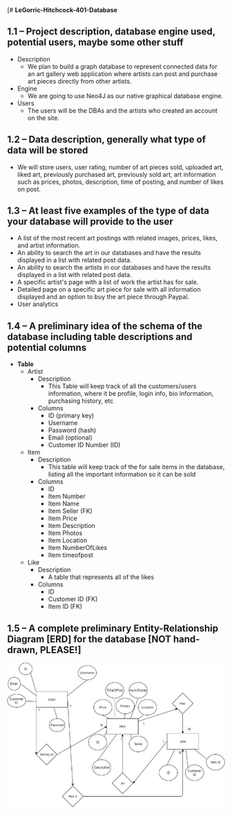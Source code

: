 [# __LeGorric-Hitchcock-401-Database__

## 1.1 – Project description, database engine used, potential users, maybe some other stuff
* Description
    * We plan to build a graph database to represent connected data for an art gallery web application where artists can post and purchase art pieces directly from other artists.
* Engine
    * We are going to use Neo4J as our native graphical database engine.
* Users
    * The users will be the DBAs and the artists who created an account on the site.

## 1.2 – Data description, generally what type of data will be stored
* We will store users, user rating, number of art pieces sold, uploaded art, liked art, previously purchased art, previously sold art, art information such as prices, photos, description, time of posting, and number of likes on post.

## 1.3 – At least five examples of the type of data your database will provide to the user
* A list of the most recent art postings with related images, prices, likes, and artist information.
* An ability to search the art in our databases and have the results displayed in a list with related post data.
* An ability to search the artists in our databases and have the results displayed in a list with related post data.  
* A specific artist's page with a list of work the artist has for sale.
* Detailed page on a specific art piece for sale with all information displayed and an option to buy the art piece through Paypal.
* User analytics

## 1.4 – A preliminary idea of the schema of the database including table descriptions and potential columns
* __Table__
    * Artist
        * Description
            * This Table will keep track of all the customers/users information, where it be profile, login info, bio information, purchasing history, etc
        * Columns
            * ID (primary key)
            * Username
            * Password (hash)
            * Email (optional)
            * Customer ID Number (ID)
    * Item
        * Description
            * This table will keep track of the for sale items in the database, listing all the important information so it can be sold
        * Columns
            * ID
            * Item Number
            * Item Name
            * Item Seller (FK)
            * Item Price
            * Item Description
            * Item Photos
            * Item Location
            * Item NumberOfLikes
            * Item timeofpost
    * Like
        * Description
            * A table that represents all of the likes
        * Columns
            * ID
            * Customer ID (FK)
            * Item ID (FK)

## 1.5 – A complete preliminary Entity-Relationship Diagram [ERD] for the database [NOT hand-drawn, PLEASE!]

![ERD Design](Images/ERD-Diagram.jpg)
